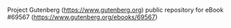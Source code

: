 Project Gutenberg (https://www.gutenberg.org) public repository for eBook #69567 (https://www.gutenberg.org/ebooks/69567)
